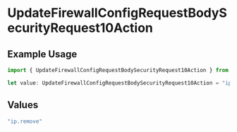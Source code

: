 # UpdateFirewallConfigRequestBodySecurityRequest10Action

## Example Usage

```typescript
import { UpdateFirewallConfigRequestBodySecurityRequest10Action } from "@vercel/sdk/models/operations/updatefirewallconfig.js";

let value: UpdateFirewallConfigRequestBodySecurityRequest10Action = "ip.remove";
```

## Values

```typescript
"ip.remove"
```